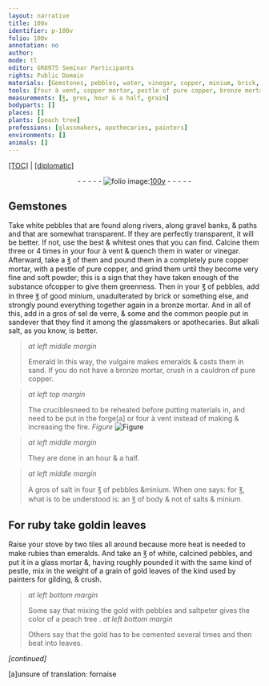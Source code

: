 ```yaml
---
layout: narrative
title: 100v
identifier: p-100v
folio: 100v
annotation: no
author:
mode: tl
editor: GR8975 Seminar Participants
rights: Public Domain
materials: [Gemstones, pebbles, water, vinegar, copper, minium, brick, bronze, sel de verre, sandever, alkali salt, Emerald, emeralds, salt, salts, ruby, gold, rubies, glass, saltpeter]
tools: [four à vent, copper mortar, pestle of pure copper, bronze mortar, cauldron of pure copper, crucibles, forge, stove, tiles, glass mortar, pestle]
measurements: [℥, gros, hour & a half, grain]
bodyparts: []
places: []
plants: [peach tree]
professions: [glassmakers, apothecaries, painters]
environments: []
animals: []
---
```


<p><a href="{{ site.baseurl }}/translation/">[TOC]</a> | <a href="{{ site.baseurl }}/texts/p-100v_tc/">[diplomatic]</a></p><div class="folio" align="center">- - - - - <a href="http://gallica.bnf.fr/ark:/12148/btv1b10500001g/f206.image" target="_blank"><img src="https://cu-mkp.github.io/2017-workshop-edition/assets/photo-icon.png" alt="folio image: " style="display:inline-block; margin-bottom:-3px;"/>100v</a> - - - - - </div>  
  

## <span class="m">Gemstones</span>

 
Take white <span class="m">pebbles</span> that are found along rivers, along gravel banks, & paths and that are somewhat transparent. If they are perfectly transparent, it will be better. If not, use the best & whitest ones that you can find. Calcine them three or 4 times in your <span class="tl">four à vent</span> & quench them in <span class="m">water</span> or <span class="m">vinegar</span>. Afterward, take a <span class="ms">℥</span> of them and pound them in a completely pure <span class="tl"><span class="m">copper</span> mortar</span>, with a <span class="tl">pestle of pure <span class="m">copper</span></span>, and grind them until they become very fine and soft powder; this is a sign that they have taken enough of the substance of<span class="m">copper</span> to give them greenness. Then in your <span class="ms">℥</span> of <span class="m">pebbles</span>, add in three <span class="ms">℥</span> of good <span class="m">minium</span>, unadulterated by <span class="m">brick</span> or something else, and strongly pound everything together again in a <span class="tl"><span class="m">bronze</span> mortar</span>. And in all of this, add in a <span class="ms">gros</span> of <span class="m">sel de verre</span>, & some and the common people put in <span class="m">sandever</span> that they find it among the <span class="pro">glassmakers</span> or <span class="pro">apothecaries</span>. But <span class="m">alkali salt</span>, as you know, is better. 
> *at left middle margin*
> 
> 
> <span class="m">Emerald</span>
 In this way, the vulgaire makes <span class="m">emeralds</span> & casts them in sand. If you do not have a <span class="tl"><span class="m">bronze</span> mortar</span>, crush in a <span class="tl">cauldron of pure <span class="m">copper</span></span>.
 
> *at left top margin*
> 
> 
>   The <span class="tl">crucibles</span>need to be reheated before putting materials in, and need to be put in the <span class="tl">forge</span>[a] or <span class="tl">four à vent</span> instead of making & increasing the fire. 
> *Figure*
> <a href="https://drive.google.com/open?id=0B9-oNrvWdlO5QUx4eF9qWU1jS28" target="_blank"><img src="https://cu-mkp.github.io/GR8975-edition/assets/photo-icon.png" alt="Figure" style="display:inline-block; margin-bottom:-3px;"/></a>
 
 
> *at left middle margin*
> 
> 
>   They are done in an <span class="ms">hour & a half</span>. 
 
> *at left middle margin*
> 
> 
>   A <span class="ms">gros</span> of <span class="m">salt</span> in four <span class="ms">℥</span> of <span class="m">pebbles</span> &<span class="m">minium</span>. When one says: for <span class="ms">℥</span>, what is to be understood is: an <span class="ms">℥</span> of body & not of <span class="m">salts</span> & <span class="m">minium</span>. 
 
 
  

## For <span class="m">ruby</span> take <span class="m">gold</span>in leaves

 
Raise your <span class="tl">stove</span> by two <span class="tl">tiles</span> all around because more heat is needed to make <span class="m">rubies</span> than <span class="m">emeralds</span>. And take an <span class="ms">℥</span> of white, calcined <span class="m">pebbles</span>, and put it in a <span class="tl"><span class="m">glass</span> mortar</span> &, having roughly pounded it with the same kind of <span class="tl">pestle</span>, mix in the weight of a <span class="ms">grain</span> of <span class="m">gold</span> leaves of the kind used by <span class="pro">painters</span> for gilding, & crush.
 
> *at left bottom margin*
> 
> 
>   Some say that mixing the <span class="m">gold</span> with <span class="m">pebbles</span> and <span class="m">saltpeter</span> gives the color of a <span class="pa">peach tree</span>
. 
> *at left bottom margin*
> 
> 
>   Others say that the <span class="m">gold</span> has to be cemented several times and then beat into leaves.
 
*[continued]*
 
 [a]unsure of translation: fornaise